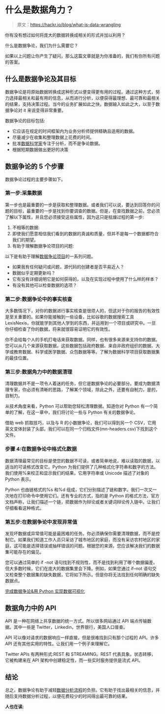 # 什么是数据角力？

> 原文：<https://hackr.io/blog/what-is-data-wrangling>

你有没有想过如何将庞大的数据转换成相关的形式并加以利用？

什么是数据争论，我们为什么需要它？

如果以上问题让你产生了疑问，那么这篇文章就是为你准备的，我们有你所有问题的答案。

## **什么是数据争论及其目标**

数据争论是将原始数据转换成这种形式以便变得更有用的过程。通过这种方式，努力选择最相关和最有用的信息，从而进行分析，以便获得最理想、最可靠和最相关的结果，支持决策过程。当今的业务扩展如此之快，数据输入如此之大，以至于数据争论对 it 来说变得非常重要。

数据争论的目标包括:

*   它应该在规定的时间框架内为业务分析师提供精确且适用的数据。
*   尽量减少在收集和整理数据上花费的时间。
*   批准[数据科学家](https://hackr.io/blog/how-to-become-a-data-scientist)专注于分析，而不是争论数据。
*   根据短期数据做出更好的决策

## **数据争论的 5 个步骤**

数据争论过程的主要步骤如下。

### **第一步:采集数据**

第一步也是最重要的一步是获取和整理数据。或者我们可以说，要达到回答你的问题的目标，最重要的一步是找到你要调查的数据。但是，在查找数据之前，您必须了解以下属性，并且您必须接受这些属性，因为这只是枯燥过程的第一步:

1.  不相等的数据:
2.  即使我们愿意相信我们看到的数据的真诚和质量，但并不是每一个数据都符合我们的期望。
3.  有助于理解数据争论项目的问题:

以下是有助于理解[数据争论项目](https://github.com/S-Tabor/udacity-data-wrangling-project)的一系列问题。

*   如果我有任何疑问或问题，源代码的创建者是否平易近人？
*   数据似乎定期更新吗？
*   它有没有详细说明它是如何获得的，以及在实现过程中使用了什么样的样本？
*   有没有其他可以检查数据的选项？

### **第二步:数据争论中的事实核查**

大多数情况下，对你的数据进行事实核查是很烦人的，但这对于你的报告的有效性是至关重要的。如果你能接触到一些设备，比如谷歌的数据搜索工具 LexisNexis，你就能学到其他人学到的东西，并运用到一个项目或研究中。一旦你仔细检查了你的数据，将来就很容易证明它的有效性。

你不会给每个人的手机打电话来获取数据。同样，也有很多来源来支持你的数据。您可以从几个来源获取数据。这些数据包括政府数据、来自非政府组织的数据、大学或教育数据、科学或医学数据、众包数据等等。了解为数据科学项目获取数据集的最佳位置。

### **第三步:数据角力中的数据清理**

清理数据并不是一项令人着迷的任务，但它是数据争论的必要部分。要成为数据清理专家，你必须有清晰的思路，了解某个领域，除此之外，还要有自制力，是的，自制力。

从技术角度来看，Python 可以帮助您轻松清理数据。知道你对 Python 有一个简单的了解，在这一章中，我们将讨论一些与 Python 有关的数据争论。

借助 web 抓取技巧，以及与 R 的小数据争论，我们可以得到另一个 CSV，它用英文变体封装了头部。我们可以在同一个归档文件(mn-headers.csv)下找到这个文件。

### **步骤 4:在数据争论中格式化数据**

数据清理最常见的目标是使您的数据不可读，或者简单地说，难以读取的数据，以适当的可读格式改变它。Python 为我们提供了几种格式化字符串和数字的方法。我们使用%来校正和显示我们的结果，它用字符串或 Unicode 描述了对象的 Python 表示。

Python 也由链格式的%s 和%d 组成，它们分别描述了链和数字。我们一次又一次地在打印命令中使用它们。还有专业的方式，指的是 Python 的格式方法，官方文档声称，让我们描述一个链，把数据作为辩论或者关键词辩论传入链中。让我们仔细看看这种格式。

### **第五步:在数据争论中发现异常值**

发现坏数据或异常值可能是最困难的任务。你必须确保你需要清理数据，而不是控制它。如果我们知道工作人员只采访了城市地区的家庭，而没有采访农村地区的家庭，这可能是选择错误或抽样错误的问题。根据您的来源，您应该解决我们的数据集可能存在的偏见。

您可以通过简单的 if -not 语句找到不规则性，而不是找到利用了哪个数据偏差。但大多数时候，它们在庞大的数据集里会下降。例如，如果您通过 if–not 语句交叉检查整个数据集的缺失数据，它将如下所示。但是你将无法找到任何明确的缺失数据点。

[完成数据争论&用 Python 实现数据可视化](https://click.linksynergy.com/deeplink?id=jU79Zysihs4&mid=39197&murl=https%3A%2F%2Fwww.udemy.com%2Fcourse%2Fcomplete-data-wrangling-data-visualisation-with-python%2F)

## **数据角力中的 API**

API 是一种在网络上共享数据的统一方式。所以很多网站通过 API 端点传输数据。其中一些是 Twitter，Linkedin，世界银行，美国人口普查。

API 可以像对请求的数据响应一样直接，但是很难找到只有那个过程的 API。许多 API 还有其他实用的特性。让我们用一个例子来理解它。

Twitter APIs 有两种形式:REST 和 STREAMING。REST 代表具象。状态转移，它被构建来在 API 架构中创建稳定性，而一些实时服务提供是流式 API。

## **结论**

总之，数据争论有助于减轻[数据分析流程](https://hackr.io/blog/what-is-data-analysis-methods-techniques-tools#data-analysis-process)的负担。它有助于找出最相关的信息，并随后支持数据分析过程，以便花费较少的时间得出最可靠的结果。

**人也在读:**